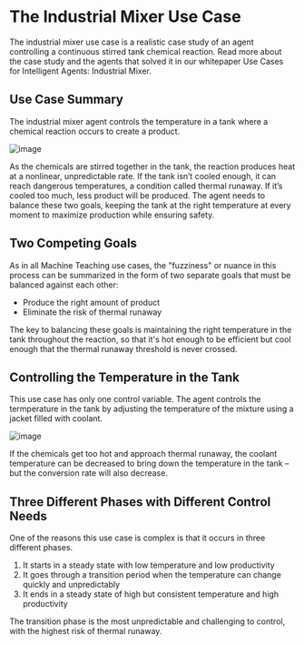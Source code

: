 # The Industrial Mixer Use Case
The industrial mixer use case is a realistic case study of an agent controlling a continuous stirred tank chemical reaction. Read more about the case study and the agents that solved it in our whitepaper Use Cases for Intelligent Agents: Industrial Mixer.

## Use Case Summary
The industrial mixer agent controls the temperature in a tank where a chemical reaction occurs to create a product.

![image](https://github.com/user-attachments/assets/c93485fb-71e5-4be9-98bb-9ac53dfa338a)


As the chemicals are stirred together in the tank, the reaction produces heat at a nonlinear, unpredictable rate. If the tank isn’t cooled enough, it can reach dangerous temperatures, a condition called thermal runaway. If it’s cooled too much, less product will be produced. The agent needs to balance these two goals, keeping the tank at the right temperature at every moment to maximize production while ensuring safety.

## Two Competing Goals
As in all Machine Teaching use cases, the "fuzziness" or nuance in this process can be summarized in the form of two separate goals that must be balanced against each other:

- Produce the right amount of product
- Eliminate the risk of thermal runaway

The key to balancing these goals is maintaining the right temperature in the tank throughout the reaction, so that it's hot enough to be efficient but cool enough that the thermal runaway threshold is never crossed.

## Controlling the Temperature in the Tank

This use case has only one control variable. The agent controls the termperature in the tank by adjusting the temperature of the mixture using a jacket filled with coolant.

![image](https://github.com/user-attachments/assets/9b65fb7e-e06b-4e2b-959b-00afb54c5fbf)

If the chemicals get too hot and approach thermal runaway, the coolant temperature can be decreased to bring down the temperature in the tank – but the conversion rate will also decrease.

## Three Different Phases with Different Control Needs
One of the reasons this use case is complex is that it occurs in three different phases.

1. It starts in a steady state with low temperature and low productivity
2. It goes through a transition period when the temperature can change quickly and unpredictably
3. It ends in a steady state of high but consistent temperature and high productivity

The transition phase is the most unpredictable and challenging to control, with the highest risk of thermal runaway.
